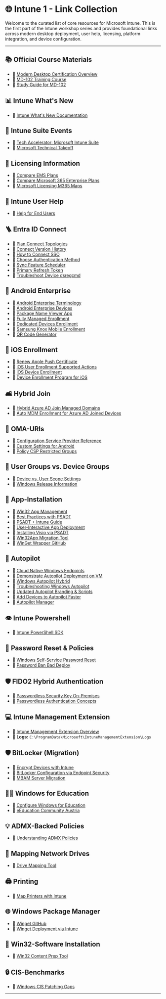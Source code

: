 # 🌐 Intune 1 - Link Collection

Welcome to the curated list of core resources for Microsoft Intune. This is the first part of the Intune workshop series and provides foundational links across modern desktop deployment, user help, licensing, platform integration, and device configuration.

---

## 📚 Official Course Materials
- 🔗 [Modern Desktop Certification Overview](https://learn.microsoft.com/en-us/credentials/certifications/modern-desktop/?practice-assessment-type=certification)
- 🔗 [MD-102 Training Course](https://learn.microsoft.com/en-us/training/courses/md-102t00)
- 🔗 [Study Guide for MD-102](https://learn.microsoft.com/en-us/credentials/certifications/resources/study-guides/md-102)

## 📊 Intune What's New
- 🔗 [Intune What's New Documentation](https://learn.microsoft.com/en-us/mem/intune/fundamentals/whats-new)

## 🎡 Intune Suite Events
- 🔗 [Tech Accelerator: Microsoft Intune Suite](https://techcommunity.microsoft.com/t5/tech-community-live/tech-accelerator-microsoft-intune-suite/ec-p/3756368)
- 🔗 [Microsoft Technical Takeoff](https://techcommunity.microsoft.com/t5/tech-community-live/microsoft-technical-takeoff/ev-p/3968237)

## 💸 Licensing Information
- 🔗 [Compare EMS Plans](https://www.microsoft.com/en-us/microsoft-365/enterprise-mobility-security/compare-plans-and-pricing)
- 🔗 [Compare Microsoft 365 Enterprise Plans](https://www.microsoft.com/en-us/microsoft-365/compare-microsoft-365-enterprise-plans)
- 🔗 [Microsoft Licensing M365 Maps](https://m365maps.com)

## 👤 Intune User Help
- 🔗 [Help for End Users](https://learn.microsoft.com/en-us/mem/intune/user-help/)

## 🪜 Entra ID Connect
- 🔗 [Plan Connect Topologies](https://learn.microsoft.com/en-us/azure/active-directory/hybrid/plan-connect-topologies)
- 🔗 [Connect Version History](https://learn.microsoft.com/en-us/azure/active-directory/hybrid/reference-connect-version-history)
- 🔗 [How to Connect SSO](https://learn.microsoft.com/en-us/azure/active-directory/hybrid/how-to-connect-sso)
- 🔗 [Choose Authentication Method](https://learn.microsoft.com/en-us/azure/active-directory/hybrid/choose-ad-authn)
- 🔗 [Sync Feature Scheduler](https://learn.microsoft.com/en-us/azure/active-directory/hybrid/how-to-connect-sync-feature-scheduler)
- 🔗 [Primary Refresh Token](https://learn.microsoft.com/en-us/azure/active-directory/devices/concept-primary-refresh-token)
- 🔗 [Troubleshoot Device dsregcmd](https://learn.microsoft.com/en-us/entra/identity/devices/troubleshoot-device-dsregcmd)

## 📱 Android Enterprise
- 🔗 [Android Enterprise Terminology](https://developers.google.com/android/work/terminology)
- 🔗 [Android Enterprise Devices](https://androidenterprisepartners.withgoogle.com/devices/#!/?aer)
- 🔗 [Package Name Viewer App](https://play.google.com/store/apps/details?id=com.csdroid.pkg&hl=de_AT)
- 🔗 [Fully Managed Enrollment](https://learn.microsoft.com/en-us/mem/intune/enrollment/android-fully-managed-enroll)
- 🔗 [Dedicated Devices Enrollment](https://learn.microsoft.com/en-us/mem/intune/enrollment/android-dedicated-devices-fully-managed-enroll)
- 🔗 [Samsung Knox Mobile Enrollment](https://learn.microsoft.com/en-us/mem/intune/enrollment/android-samsung-knox-mobile-enroll)
- 🔗 [QR Code Generator](https://bayton.org/qr-generator/)

## 📸 iOS Enrollment
- 🔗 [Renew Apple Push Certificate](https://haydog.tech.blog/2022/09/08/how-to-renew-apple-push-notification-certificate-in-microsoft-intune/)
- 🔗 [iOS User Enrollment Supported Actions](https://learn.microsoft.com/en-us/mem/intune/enrollment/ios-user-enrollment-supported-actions)
- 🔗 [iOS Device Enrollment](https://learn.microsoft.com/en-us/mem/intune/enrollment/ios-device-enrollment)
- 🔗 [Device Enrollment Program for iOS](https://learn.microsoft.com/en-us/mem/intune/enrollment/device-enrollment-program-enroll-ios)

## 🛋️ Hybrid Join
- 🔗 [Hybrid Azure AD Join Managed Domains](https://learn.microsoft.com/en-us/azure/active-directory/devices/hybrid-azuread-join-managed-domains)
- 🔗 [Auto MDM Enrollment for Azure AD Joined Devices](https://call4cloud.nl/2020/05/intune-auto-mdm-enrollment-for-devices-already-azure-ad-joined/)

## 🔧 OMA-URIs
- 🔗 [Configuration Service Provider Reference](https://learn.microsoft.com/en-us/windows/client-management/mdm/configuration-service-provider-reference)
- 🔗 [Custom Settings for Android](https://learn.microsoft.com/en-us/mem/intune/configuration/custom-settings-android-for-work)
- 🔗 [Policy CSP Restricted Groups](https://learn.microsoft.com/en-us/windows/client-management/mdm/policy-csp-restrictedgroups)

## 👥 User Groups vs. Device Groups
- 🔗 [Device vs. User Scope Settings](https://learn.microsoft.com/en-us/mem/intune/configuration/settings-catalog?tabs=sc-search-filter%2Csc-reporting#device-scope-vs-user-scope-settings)
- 🔗 [Windows Release Information](https://learn.microsoft.com/en-us/windows/release-health/windows11-release-information)

## 💾 App-Installation
- 🔗 [Win32 App Management](https://learn.microsoft.com/en-us/mem/intune/apps/apps-win32-app-management)
- 🔗 [Best Practices with PSADT](https://deploymentshare.com/articles/bp-psadt/)
- 🔗 [PSADT + Intune Guide](https://www.deploymentshare.com/articles/bp-psadtintune/)
- 🔗 [User-Interactive App Deployment](https://svdbusse.github.io/SemiAnnualChat/2019/09/14/User-Interactive-Win32-Intune-App-Deployment-with-PSAppDeployToolkit.html)
- 🔗 [Installing Visio via PSADT](https://365bythijs.be/2019/09/19/installing-visio-onto-an-existing-office-installation-with-psadt-and-intune/)
- 🔗 [Win32App Migration Tool](https://byteben.com/bb/automatically-migrate-applications-from-configmgr-to-intune-with-the-win32app-migration-tool/)
- 🔗 [WinGet Wrapper GitHub](https://github.com/SorenLundt/WinGet-Wrapper)

## 🏐 Autopilot
- 🔗 [Cloud Native Windows Endpoints](https://learn.microsoft.com/en-us/mem/solutions/cloud-native-endpoints/cloud-native-windows-endpoints)
- 🔗 [Demonstrate Autopilot Deployment on VM](https://learn.microsoft.com/en-us/windows/deployment/windows-autopilot/demonstrate-deployment-on-vm)
- 🔗 [Windows Autopilot Hybrid](https://learn.microsoft.com/en-us/mem/autopilot/windows-autopilot-hybrid)
- 🔗 [Troubleshooting Windows Autopilot](https://learn.microsoft.com/en-us/mem/autopilot/troubleshooting)
- 🔗 [Updated Autopilot Branding & Scripts](https://oofhours.com/2020/05/18/two-for-one-updated-autopilot-branding-and-update-os-scripts/)
- 🔗 [Add Devices to Autopilot Faster](https://robinhobo.com/how-to-add-windows-10-devices-to-windows-autopilot-even-faster/)
- 🔗 [Autopilot Manager](https://oliverkieselbach.com/2020/12/08/autopilot-manager/)

## 👁️ Intune Powershell
- 🔗 [Intune PowerShell SDK](https://github.com/Microsoft/Intune-PowerShell-SDK/)

## 🔐 Password Reset & Policies
- 🔗 [Windows Self-Service Password Reset](https://learn.microsoft.com/en-us/azure/active-directory/authentication/howto-sspr-windows)
- 🔗 [Password Ban Bad Deploy](https://learn.microsoft.com/de-de/azure/active-directory/authentication/howto-password-ban-bad-on-premises-deploy)

## 🛡️ FIDO2 Hybrid Authentication
- 🔗 [Passwordless Security Key On-Premises](https://learn.microsoft.com/en-us/azure/active-directory/authentication/howto-authentication-passwordless-security-key-on-premises)
- 🔗 [Passwordless Authentication Concepts](https://learn.microsoft.com/en-us/azure/active-directory/authentication/concept-authentication-passwordless)

## 💻 Intune Management Extension
- 🔗 [Intune Management Extension Overview](https://learn.microsoft.com/en-us/mem/intune/apps/intune-management-extension)
- 🔗 **Logs:** `C:\ProgramData\Microsoft\IntuneManagementExtension\Logs`

## 🛡️ BitLocker (Migration)
- 🔗 [Encrypt Devices with Intune](https://learn.microsoft.com/en-us/mem/intune/protect/encrypt-devices)
- 🔗 [BitLocker Configuration via Endpoint Security](https://techcommunity.microsoft.com/t5/intune-customer-success/configuring-bitlocker-encryption-with-endpoint-security/ba-p/2283101)
- 🔗 [MBAM Server Migration](https://techcommunity.microsoft.com/t5/core-infrastructure-and-security/mbam-server-migration-to-microsoft-endpoint-manager/ba-p/2192984)

## 👨‍🎓 Windows for Education
- 🔗 [Configure Windows for Education](https://learn.microsoft.com/en-us/education/windows/configure-windows-for-education)
- 🔗 [eEducation Community Austria](https://community.eeducation.at/)

## 💡 ADMX-Backed Policies
- 🔗 [Understanding ADMX Policies](https://learn.microsoft.com/en-us/windows/client-management/mdm/understanding-admx-backed-policies)

## 📂 Mapping Network Drives
- 🔗 [Drive Mapping Tool](https://intunedrivemapping.azurewebsites.net/)

## 🖨️ Printing
- 🔗 [Map Printers with Intune](https://www.wpninjas.ch/2022/02/map-printers-with-intune/)

## 🌐 Windows Package Manager
- 🔗 [Winget GitHub](https://github.com/microsoft/winget-cli)
- 🔗 [Winget Deployment via Intune](https://scloud.work/how-to-winget-intune/?amp=1)

## 📅 Win32-Software Installation
- 🔗 [Win32 Content Prep Tool](https://github.com/Microsoft/Microsoft-Win32-Content-Prep-Tool)

## 🔒 CIS-Benchmarks
- 🔗 [Windows CIS Patching Gaps](https://www.oddsandendpoints.co.uk/posts/windows-cis-patching-gaps-part1/)

---
